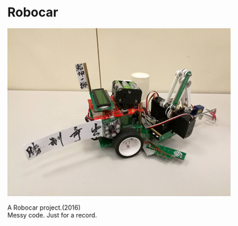 # Robocar
![robocar](https://github.com/frankie95/Robocar/blob/master/robocar.jpg)


A Robocar project.(2016)  
Messy code. Just for a record.

